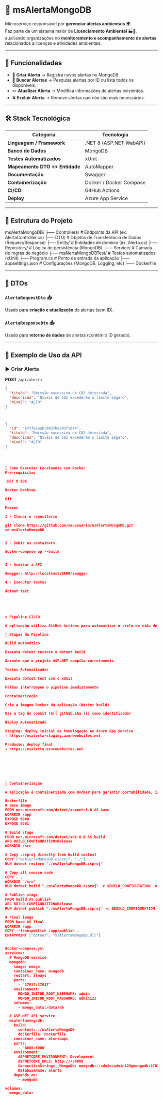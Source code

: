 # 🌱 msAlertaMongoDB

Microserviço responsável por **gerenciar alertas ambientais** 🌍.  
Faz parte de um sistema maior de **Licenciamento Ambiental** 🏭📜, auxiliando organizações no **monitoramento e acompanhamento de alertas** relacionados a licenças e atividades ambientais.

---

## 🚀 Funcionalidades

- 📡 **Criar Alerta** → Registra novos alertas no MongoDB.  
- 🔎 **Buscar Alertas** → Pesquisa alertas por ID ou lista todos os disponíveis.  
- ✏️ **Atualizar Alerta** → Modifica informações de alertas existentes.  
- ❌ **Excluir Alerta** → Remove alertas que não são mais necessários.

---

## 🛠️ Stack Tecnológica

| Categoria | Tecnologia |
|------------|-------------|
| **Linguagem / Framework** | .NET 8 (ASP.NET WebAPI) |
| **Banco de Dados** | MongoDB |
| **Testes Automatizados** | xUnit |
| **Mapeamento DTO ↔ Entidade** | AutoMapper |
| **Documentação** | Swagger |
| **Containerização** | Docker / Docker Compose |
| **CI/CD** | GitHub Actions |
| **Deploy** | Azure App Service |

---

## 📂 Estrutura do Projeto

msAlertaMongoDB/
├── Controllers/ # Endpoints da API (ex: AlertaController.cs)
├── DTO/ # Objetos de Transferência de Dados (Request/Response)
├── Entity/ # Entidades de domínio (ex: Alerta.cs)
├── Repository/ # Lógica de persistência (MongoDB)
├── Service/ # Camada de regras de negócio
├── msAlertaMongoDBTest/ # Testes automatizados (xUnit)
├── Program.cs # Ponto de entrada da aplicação
├── appsettings.json # Configurações (MongoDB, Logging, etc)
└── Dockerfile




---

## 🔄 DTOs

### `AlertaRequestDto` 📥  
Usado para **criação e atualização** de alertas (sem ID).

### `AlertaResponseDto` 📤  
Usado para **retorno de dados** de alertas (contém o ID gerado).

---

## 📖 Exemplo de Uso da API

### ▶️ Criar Alerta

**POST** `/api/alerta`

```json
{
  "titulo": "Emissão excessiva de CO2 detectada",
  "descricao": "Níveis de CO2 excederam o limite seguro",
  "nivel": "ALTO"
}



{
  "id": "671fe2aabc902fbd203f1d44",
  "titulo": "Emissão excessiva de CO2 detectada",
  "descricao": "Níveis de CO2 excederam o limite seguro",
  "nivel": "ALTO"
}




🐳 Como Executar Localmente com Docker
Pré-requisitos

.NET 8 SDK

Docker Desktop

Git

Passos

1 - Clonar o repositório

git clone https://github.com/seuusuario/msAlertaMongoDB.git
cd msAlertaMongoDB


2 - Subir os containers

docker-compose up --build


3 - Acessar a API

Swagger: http://localhost:5000/swagger

4 - Executar testes

dotnet test





⚙️ Pipeline CI/CD

A aplicação utiliza GitHub Actions para automatizar o ciclo de vida de integração e deploy.

🔧 Etapas do Pipeline

Build Automático

Executa dotnet restore e dotnet build

Garante que o projeto ASP.NET compila corretamente

Testes Automatizados

Executa dotnet test com o xUnit

Falhas interrompem o pipeline imediatamente

Containerização

Cria a imagem Docker da aplicação (docker build)

Usa a tag do commit (${{ github.sha }}) como identificador

Deploy Automatizado

Staging: deploy inicial de homologação no Azure App Service
→ https://msalerta-staging.azurewebsites.net

Produção: deploy final
→ https://msalerta.azurewebsites.net







🐋 Containerização

A aplicação é containerizada com Docker para garantir portabilidade, isolamento e escalabilidade.

Dockerfile
# Base image
FROM mcr.microsoft.com/dotnet/aspnet:8.0 AS base
WORKDIR /app
EXPOSE 8080
EXPOSE 8081

# Build stage
FROM mcr.microsoft.com/dotnet/sdk:8.0 AS build
ARG BUILD_CONFIGURATION=Release
WORKDIR /src

# Copy .csproj directly from build context
COPY ["msAlertaMongoDB.csproj", "./"]
RUN dotnet restore "./msAlertaMongoDB.csproj"

# Copy all source code
COPY . . 
WORKDIR "/src"
RUN dotnet build "./msAlertaMongoDB.csproj" -c $BUILD_CONFIGURATION -o /app/build

# Publish stage
FROM build AS publish
ARG BUILD_CONFIGURATION=Release
RUN dotnet publish "./msAlertaMongoDB.csproj" -c $BUILD_CONFIGURATION -o /app/publish /p:UseAppHost=false

# Final image
FROM base AS final
WORKDIR /app
COPY --from=publish /app/publish .
ENTRYPOINT ["dotnet", "msAlertaMongoDB.dll"]


docker-compose.yml
services:
  # MongoDB service
  mongodb:
    image: mongo
    container_name: mongodb
    restart: always
    ports:
      - "27017:27017"
    environment:
      MONGO_INITDB_ROOT_USERNAME: admin
      MONGO_INITDB_ROOT_PASSWORD: admin123
    volumes:
      - mongo_data:/data/db

  # ASP.NET API service
  msalertamongodb:
    build:
      context: ./msAlertaMongoDB   
      dockerfile: Dockerfile
    container_name: alertaapi
    ports:
      - "8080:8080"
    environment:
      ASPNETCORE_ENVIRONMENT: Development
      ASPNETCORE_URLS: http://+:8080
      ConnectionStrings__MongoDb: mongodb://admin:admin123@mongodb:27017
      DatabaseName: alerta
    depends_on:
      - mongodb

volumes:
  mongo_data:

